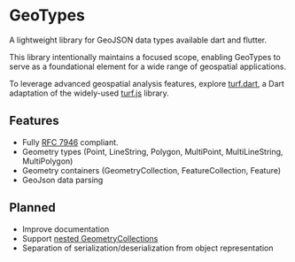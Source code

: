 # GeoTypes
A lightweight library for GeoJSON data types available dart and flutter.

This library intentionally maintains a focused scope, enabling GeoTypes to serve as a foundational element for a wide range of geospatial applications.

To leverage advanced geospatial analysis features, explore [turf.dart](https://github.com/dartclub/turf_dart), a Dart adaptation of the widely-used [turf.js](https://github.com/Turfjs/turf) library.

## Features
- Fully [RFC 7946](https://tools.ietf.org/html/rfc7946) compliant.
- Geometry types (Point, LineString, Polygon, MultiPoint, MultiLineString, MultiPolygon)
- Geometry containers (GeometryCollection, FeatureCollection, Feature)
- GeoJson data parsing

## Planned 
- Improve documentation
- Support [nested GeometryCollections](https://datatracker.ietf.org/doc/html/rfc7946#section-3.1.8)
- Separation of serialization/deserialization from object representation